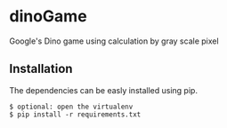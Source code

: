 # dinoGame
Google's Dino game using calculation by gray scale pixel
## Installation
The dependencies can be easly installed using pip.
```
$ optional: open the virtualenv
$ pip install -r requirements.txt
```
